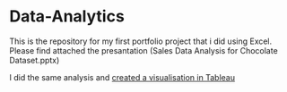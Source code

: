 # Data-Analytics
This is the repository for my first portfolio project that i did using Excel.
Please find attached the presantation (Sales Data Analysis for Chocolate Dataset.pptx)

I did the same analysis and [created a visualisation in Tableau](https://public.tableau.com/app/profile/clayton1773/viz/SalesDataAnalysis_16643711511350/SalesDataAnalysis?publish=yes)




